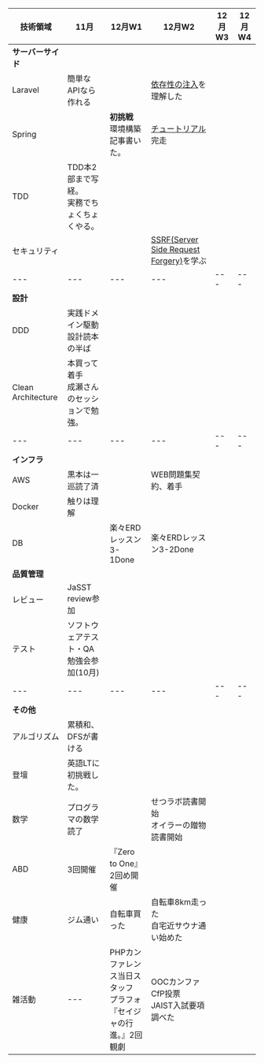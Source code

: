 |技術領域|11月|12月W1|12月W2|12月W3|12月W4
|---|---|---|---|---|---|
|**サーバーサイド**|
|Laravel|簡単なAPIなら作れる||[依存性の注入](https://kore1server.com/333/Laravel%E3%80%81%E3%82%B3%E3%83%B3%E3%83%86%E3%83%8A%E3%81%AB%E3%82%88%E3%82%8B%E4%BE%9D%E5%AD%98%E8%A7%A3%E6%B1%BA%E3%81%A8%E3%81%AF)を理解した|
|Spring||**初挑戦**<br>環境構築記事書いた。|[チュートリアル](https://spring.io/guides/gs/batch-processing/)完走|
|TDD|TDD本2部まで写経。<br>実務でちょくちょくやる。||
|セキュリティ|||[SSRF(Server Side Request Forgery)](https://blog.tokumaru.org/2018/12/introduction-to-ssrf-server-side-request-forgery.html)を学ぶ|
|---|---|---|---|---|---|
|**設計**|
|DDD|実践ドメイン駆動設計読本の半ば||
|Clean Architecture|本買って着手<br>成瀬さんのセッションで勉強。||
|---|---|---|---|---|---|
|**インフラ**|
|AWS|黒本は一巡読了済||WEB問題集契約、着手|
|Docker|触りは理解||
|DB||楽々ERDレッスン3-1Done|楽々ERDレッスン3-2Done|
|**品質管理**|
|レビュー|JaSST review参加||
|テスト|ソフトウェアテスト・QA勉強会参加(10月)||
|---|---|---|---|---|---|
|**その他**|
|アルゴリズム|累積和、DFSが書ける||
|登壇|英語LTに初挑戦した。||
|数学|プログラマの数学読了||せつラボ読書開始<br>オイラーの贈物読書開始|
|ABD|3回開催|『Zero to One』2回め開催|
|健康|ジム通い|自転車買った|自転車8km走った<br>自宅近サウナ通い始めた|
|雑活動|---|PHPカンファレンス当日スタッフ<br>プラフォ『セイジャの行進。』2回観劇|OOCカンファCfP投票<br>JAIST入試要項調べた|

